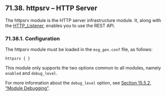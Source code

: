## 71.38. httpsrv – HTTP Server

The httpsrv module is the HTTP server infrastructure module. It, along with the [HTTP_Listener](http_listener.php "Chapter 20. Configuring Inbound Mail Service Using HTTP"), enables you to use the REST API.

### 71.38.1. Configuration

The httpsrv module must be loaded in the `msg_gen.conf` file, as follows:

`httpsrv { }`

This module only supports the two options common to all modules, namely `enabled` and `debug_level`.

For more information about the `debug_level` option, see [Section 15.5.2, “Module Debugging”](module_config.php#module_config.debugging "15.5.2. Module Debugging").
